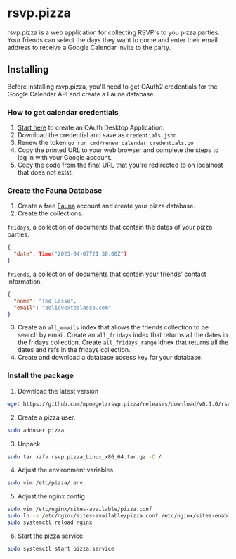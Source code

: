 # rsvp.pizza

rsvp.pizza is a web application for collecting RSVP's to you pizza parties. Your friends can select the days they want to come and enter their email address to receive a Google Calendar invite to the party.

## Installing

Before installing rsvp.pizza, you'll need to get OAuth2 credentials for the Google Calendar API and create a Fauna database.

### How to get calendar credentials
1. [Start here](https://support.google.com/googleapi/answer/6158849?hl=en&ref_topic=7013279) to create an OAuth Desktop Application.
2. Download the credential and save as `credentials.json`
3. Renew the token `go run cmd/renew_calendar_credentials.go`
4. Copy the printed URL to your web browser and complete the steps to log in with your Google account.
5. Copy the code from the final URL that you're redirected to on localhost that does not exist.

### Create the Fauna Database
1. Create a free [Fauna](https://dashboard.fauna.com/) account and create your pizza database.
2. Create the collections.

`fridays`, a collection of documents that contain the dates of your pizza parties.
  ```json
{
    "date": Time("2023-04-07T21:30:00Z")
}
  ```
`friends`, a collection of documents that contain your friends' contact information.
  ```json
{
    "name": "Ted Lasso",
    "email": "believe@tedlasso.com"
}
  ```
3. Create an `all_emails` index that allows the friends collection to be search by email. Create an `all_fridays` index that returns all the dates in the fridays collection. Create `all_fridays_range` idnex that returns all the dates and refs in the fridays collection.
4. Create and download a database access key for your database.

### Install the package
1. Download the latest version
```sh
wget https://github.com/mpoegel/rsvp.pizza/releases/download/v0.1.0/rsvp.pizza_Linux_x86_64.tar.gz
```
2. Create a pizza user.
```sh
sudo adduser pizza
```
3. Unpack
```sh
sudo tar xzfv rsvp.pizza_Linux_x86_64.tar.gz -C /
```
4. Adjust the environment variables.
```sh
sudo vim /etc/pizza/.env
```
5. Adjust the nginx config.
```sh
sudo vim /etc/nginx/sites-available/pizza.conf
sudo ln -s /etc/nginx/sites-available/pizza.conf /etc/nginx/sites-enabled/pizza.conf
sudo systemctl reload nginx
```
6. Start the pizza service.
```sh
sudo systemctl start pizza.service
```
